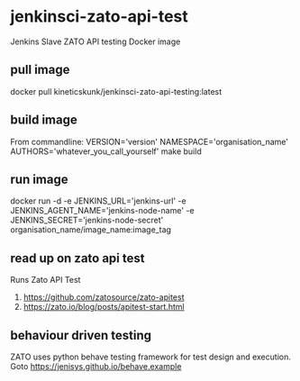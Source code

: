 # jenkinsci-zato-api-test
Jenkins Slave ZATO API testing Docker image

## pull image
docker pull kineticskunk/jenkinsci-zato-api-testing:latest

## build image
From commandline: VERSION='version' NAMESPACE='organisation_name' AUTHORS='whatever_you_call_yourself' make build

## run image
docker run -d -e JENKINS_URL='jenkins-url' -e JENKINS_AGENT_NAME='jenkins-node-name' -e JENKINS_SECRET='jenkins-node-secret' organisation_name/image_name:image_tag

## read up on zato api test
Runs Zato API Test
1. https://github.com/zatosource/zato-apitest
2. https://zato.io/blog/posts/apitest-start.html

## behaviour driven testing
ZATO uses python behave testing framework for test design and execution. Goto https://jenisys.github.io/behave.example
